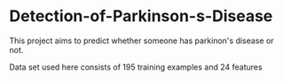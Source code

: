 # Detection-of-Parkinson-s-Disease
This project aims to predict whether someone has parkinon's disease or not.

Data set used here consists of 195 training examples and 24 features
